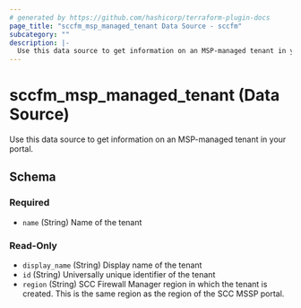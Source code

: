 ```yaml
---
# generated by https://github.com/hashicorp/terraform-plugin-docs
page_title: "sccfm_msp_managed_tenant Data Source - sccfm"
subcategory: ""
description: |-
  Use this data source to get information on an MSP-managed tenant in your portal.
---
```


# sccfm_msp_managed_tenant (Data Source)

Use this data source to get information on an MSP-managed tenant in your portal.



<!-- schema generated by tfplugindocs -->
## Schema

### Required

- `name` (String) Name of the tenant

### Read-Only

- `display_name` (String) Display name of the tenant
- `id` (String) Universally unique identifier of the tenant
- `region` (String) SCC Firewall Manager region in which the tenant is created. This is the same region as the region of the SCC MSSP portal.
